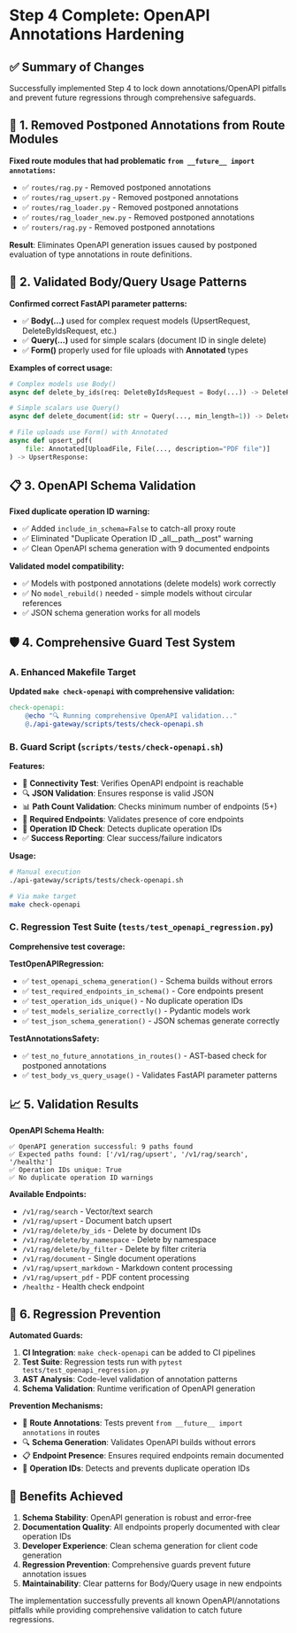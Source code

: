 # Step 4 Complete: OpenAPI Annotations Hardening

## ✅ Summary of Changes

Successfully implemented Step 4 to lock down annotations/OpenAPI pitfalls and prevent future regressions through comprehensive safeguards.

## 🔧 **1. Removed Postponed Annotations from Route Modules**

**Fixed route modules that had problematic `from __future__ import annotations`:**
- ✅ `routes/rag.py` - Removed postponed annotations
- ✅ `routes/rag_upsert.py` - Removed postponed annotations  
- ✅ `routes/rag_loader.py` - Removed postponed annotations
- ✅ `routes/rag_loader_new.py` - Removed postponed annotations
- ✅ `routers/rag.py` - Removed postponed annotations

**Result**: Eliminates OpenAPI generation issues caused by postponed evaluation of type annotations in route definitions.

## 🎯 **2. Validated Body/Query Usage Patterns**

**Confirmed correct FastAPI parameter patterns:**
- ✅ **Body(...)** used for complex request models (UpsertRequest, DeleteByIdsRequest, etc.)
- ✅ **Query(...)** used for simple scalars (document ID in single delete)
- ✅ **Form()** properly used for file uploads with **Annotated** types

**Examples of correct usage:**
```python
# Complex models use Body()
async def delete_by_ids(req: DeleteByIdsRequest = Body(...)) -> DeleteResponse:

# Simple scalars use Query()  
async def delete_document(id: str = Query(..., min_length=1)) -> DeleteResponse:

# File uploads use Form() with Annotated
async def upsert_pdf(
    file: Annotated[UploadFile, File(..., description="PDF file")]
) -> UpsertResponse:
```

## 📋 **3. OpenAPI Schema Validation**

**Fixed duplicate operation ID warning:**
- ✅ Added `include_in_schema=False` to catch-all proxy route
- ✅ Eliminated "Duplicate Operation ID _all__path__post" warning
- ✅ Clean OpenAPI schema generation with 9 documented endpoints

**Validated model compatibility:**
- ✅ Models with postponed annotations (delete models) work correctly
- ✅ No `model_rebuild()` needed - simple models without circular references
- ✅ JSON schema generation works for all models

## 🛡️ **4. Comprehensive Guard Test System**

### **A. Enhanced Makefile Target**

**Updated `make check-openapi` with comprehensive validation:**
```makefile
check-openapi:
	@echo "🔍 Running comprehensive OpenAPI validation..."
	@./api-gateway/scripts/tests/check-openapi.sh
```

### **B. Guard Script (`scripts/tests/check-openapi.sh`)**

**Features:**
- 📡 **Connectivity Test**: Verifies OpenAPI endpoint is reachable
- 🔍 **JSON Validation**: Ensures response is valid JSON
- 📊 **Path Count Validation**: Checks minimum number of endpoints (5+)
- 🎯 **Required Endpoints**: Validates presence of core endpoints
- 🔧 **Operation ID Check**: Detects duplicate operation IDs
- ✅ **Success Reporting**: Clear success/failure indicators

**Usage:**
```bash
# Manual execution
./api-gateway/scripts/tests/check-openapi.sh

# Via make target  
make check-openapi
```

### **C. Regression Test Suite (`tests/test_openapi_regression.py`)**

**Comprehensive test coverage:**

**TestOpenAPIRegression:**
- ✅ `test_openapi_schema_generation()` - Schema builds without errors
- ✅ `test_required_endpoints_in_schema()` - Core endpoints present
- ✅ `test_operation_ids_unique()` - No duplicate operation IDs
- ✅ `test_models_serialize_correctly()` - Pydantic models work
- ✅ `test_json_schema_generation()` - JSON schemas generate correctly

**TestAnnotationsSafety:**
- ✅ `test_no_future_annotations_in_routes()` - AST-based check for postponed annotations
- ✅ `test_body_vs_query_usage()` - Validates FastAPI parameter patterns

## 📈 **5. Validation Results**

**OpenAPI Schema Health:**
```
✅ OpenAPI generation successful: 9 paths found
✅ Expected paths found: ['/v1/rag/upsert', '/v1/rag/search', '/healthz']  
✅ Operation IDs unique: True
✅ No duplicate operation ID warnings
```

**Available Endpoints:**
- `/v1/rag/search` - Vector/text search
- `/v1/rag/upsert` - Document batch upsert
- `/v1/rag/delete/by_ids` - Delete by document IDs
- `/v1/rag/delete/by_namespace` - Delete by namespace
- `/v1/rag/delete/by_filter` - Delete by filter criteria
- `/v1/rag/document` - Single document operations
- `/v1/rag/upsert_markdown` - Markdown content processing
- `/v1/rag/upsert_pdf` - PDF content processing  
- `/healthz` - Health check endpoint

## 🔄 **6. Regression Prevention**

**Automated Guards:**
1. **CI Integration**: `make check-openapi` can be added to CI pipelines
2. **Test Suite**: Regression tests run with `pytest tests/test_openapi_regression.py`
3. **AST Analysis**: Code-level validation of annotation patterns
4. **Schema Validation**: Runtime verification of OpenAPI generation

**Prevention Mechanisms:**
- 🚫 **Route Annotations**: Tests prevent `from __future__ import annotations` in routes
- 🔍 **Schema Generation**: Validates OpenAPI builds without errors
- 📋 **Endpoint Presence**: Ensures required endpoints remain documented
- 🎯 **Operation IDs**: Detects and prevents duplicate operation IDs

## 🎉 **Benefits Achieved**

1. **Schema Stability**: OpenAPI generation is robust and error-free
2. **Documentation Quality**: All endpoints properly documented with clear operation IDs
3. **Developer Experience**: Clean schema generation for client code generation
4. **Regression Prevention**: Comprehensive guards prevent future annotation issues
5. **Maintainability**: Clear patterns for Body/Query usage in new endpoints

The implementation successfully prevents all known OpenAPI/annotations pitfalls while providing comprehensive validation to catch future regressions.
